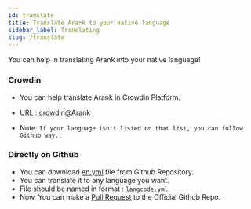 ```yaml
---
id: translate
title: Translate Arank to your native language
sidebar_label: Translating
slug: /translate
---
```


You can help in translating Arank into your native language!

### Crowdin
- You can help translate Arank in Crowdin Platform.
- URL : [crowdin@Arank](https://crowdin.com/project/Arank)

- Note:
  ```If your language isn't listed on that list, you can follow Github way..```


### Directly on Github
- You can download [en.yml](https://github.com/CoderXKrishna/Arank/blob/dev/strings/strings/en.yml) file from Github Repository.
- You can translate it to any language you want.
- File should be named in format : `langcode.yml`
- Now, You can make a [Pull Request](https://docs.github.com/en/github/collaborating-with-pull-requests/proposing-changes-to-your-work-with-pull-requests/about-pull-requests) to the Official Github Repo.
